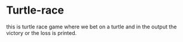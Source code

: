 # Turtle-race
this is turtle race game where we bet on a turtle and in the output the victory or the loss is printed.
